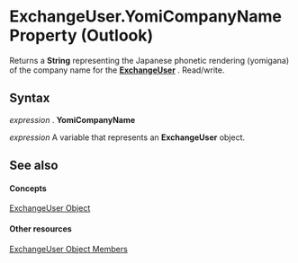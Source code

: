 
# ExchangeUser.YomiCompanyName Property (Outlook)

Returns a  **String** representing the Japanese phonetic rendering (yomigana) of the company name for the **[ExchangeUser](6ec117d1-7fdb-aa36-b567-1242f8238df0.md)** . Read/write.


## Syntax

 _expression_ . **YomiCompanyName**

 _expression_ A variable that represents an **ExchangeUser** object.


## See also


#### Concepts


[ExchangeUser Object](6ec117d1-7fdb-aa36-b567-1242f8238df0.md)
#### Other resources


[ExchangeUser Object Members](b9489e9d-0b8e-1c8d-d5df-8def4b1ee5e8.md)
